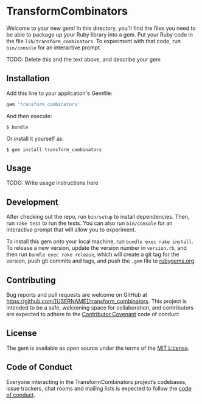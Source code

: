 # TransformCombinators

Welcome to your new gem! In this directory, you'll find the files you need to be able to package up your Ruby library into a gem. Put your Ruby code in the file `lib/transform_combinators`. To experiment with that code, run `bin/console` for an interactive prompt.

TODO: Delete this and the text above, and describe your gem

## Installation

Add this line to your application's Gemfile:

```ruby
gem 'transform_combinators'
```

And then execute:

    $ bundle

Or install it yourself as:

    $ gem install transform_combinators

## Usage

TODO: Write usage instructions here

## Development

After checking out the repo, run `bin/setup` to install dependencies. Then, run `rake test` to run the tests. You can also run `bin/console` for an interactive prompt that will allow you to experiment.

To install this gem onto your local machine, run `bundle exec rake install`. To release a new version, update the version number in `version.rb`, and then run `bundle exec rake release`, which will create a git tag for the version, push git commits and tags, and push the `.gem` file to [rubygems.org](https://rubygems.org).

## Contributing

Bug reports and pull requests are welcome on GitHub at https://github.com/[USERNAME]/transform_combinators. This project is intended to be a safe, welcoming space for collaboration, and contributors are expected to adhere to the [Contributor Covenant](http://contributor-covenant.org) code of conduct.

## License

The gem is available as open source under the terms of the [MIT License](http://opensource.org/licenses/MIT).

## Code of Conduct

Everyone interacting in the TransformCombinators project’s codebases, issue trackers, chat rooms and mailing lists is expected to follow the [code of conduct](https://github.com/[USERNAME]/transform_combinators/blob/master/CODE_OF_CONDUCT.md).

